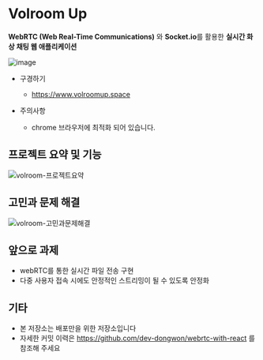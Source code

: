 # Volroom Up

**WebRTC (Web Real-Time Communications)** 와 **Socket.io**를 활용한 **실시간 화상 채팅 웹 애플리케이션**

![image](https://user-images.githubusercontent.com/43179397/67191397-7d556e80-f42c-11e9-82cc-63e1e9391e57.png)



- 구경하기
  - https://www.volroomup.space

- 주의사항
  - chrome 브라우저에 최적화 되어 있습니다.



## 프로젝트 요약 및 기능

![volroom-프로젝트요약](https://user-images.githubusercontent.com/43179397/68010859-1310b980-fcc9-11e9-8f40-6ea03b277449.png)


## 고민과 문제 해결

![volroom-고민과문제해결](https://user-images.githubusercontent.com/43179397/68010860-1310b980-fcc9-11e9-9132-b1ce01d17b35.png)


## 앞으로 과제

- webRTC를 통한 실시간 파일 전송 구현
- 다중 사용자 접속 시에도 안정적인 스트리밍이 될 수 있도록 안정화


## 기타

- 본 저장소는 배포만을 위한 저장소입니다
- 자세한 커밋 이력은 https://github.com/dev-dongwon/webrtc-with-react 를 참조해 주세요
